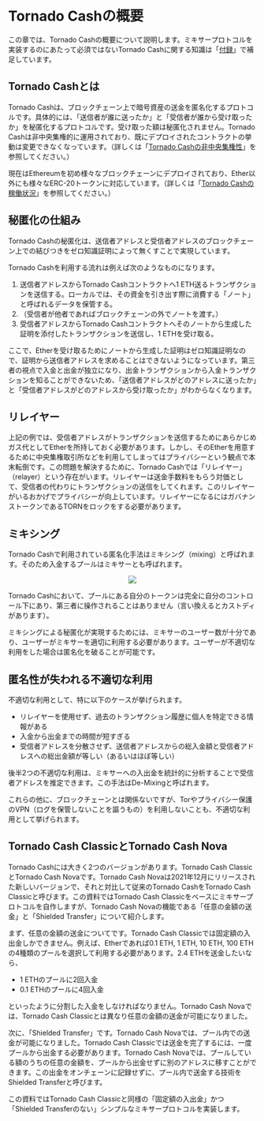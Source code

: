 # Tornado Cashの概要

この章では、Tornado Cashの概要について説明します。ミキサープロトコルを実装するのにあたって必須ではないTornado Cashに関する知識は「[付録](../appendix/index.md)」で補足しています。

## Tornado Cashとは

Tornado Cashは、ブロックチェーン上で暗号資産の送金を匿名化するプロトコルです。具体的には、「送信者が誰に送ったか」と「受信者が誰から受け取ったか」を秘匿化するプロトコルです。受け取った額は秘匿化されません。Tornado Cashは非中央集権的に運用されており、既にデプロイされたコントラクトの挙動は変更できなくなっています。（詳しくは「[Tornado Cashの非中央集権性](../appendix/tornado-cash-decentralization.md)」を参照してください。）

現在はEthereumを初め様々なブロックチェーンにデプロイされており、Ether以外にも様々なERC-20トークンに対応しています。（詳しくは「[Tornado Cashの稼働状況](../appendix/tornado-cash-status.md)」を参照してください。）

## 秘匿化の仕組み

Tornado Cashの秘匿化は、送信者アドレスと受信者アドレスのブロックチェーン上での結びつきをゼロ知識証明によって無くすことで実現しています。

Tornado Cashを利用する流れは例えば次のようなものになります。

1. 送信者アドレスからTornado Cashコントラクトへ1 ETH送るトランザクションを送信する。ローカルでは、その資金を引き出す際に消費する「ノート」と呼ばれるデータを保管する。
2. （受信者が他者であればブロックチェーンの外でノートを渡す。）
3. 受信者アドレスからTornado Cashコントラクトへそのノートから生成した証明を添付したトランザクションを送信し、1 ETHを受け取る。

ここで、Etherを受け取るためにノートから生成した証明はゼロ知識証明なので、証明から送信者アドレスを求めることはできないようになっています。第三者の視点で入金と出金が独立になり、出金トランザクションから入金トランザクションを知ることができないため、「送信者アドレスがどのアドレスに送ったか」と「受信者アドレスがどのアドレスから受け取ったか」がわからなくなります。

## リレイヤー

上記の例では、受信者アドレスがトランザクションを送信するためにあらかじめガス代としてEtherを所持しておく必要があります。しかし、そのEtherを用意するために中央集権取引所などを利用してしまってはプライバシーという観点で本末転倒です。この問題を解決するために、Tornado Cashでは「リレイヤー」（relayer）という存在がいます。リレイヤーは送金手数料をもらう対価として、受信者の代わりにトランザクションの送信をしてくれます。このリレイヤーがいるおかげでプライバシーが向上しています。リレイヤーになるにはガバナンストークンであるTORNをロックをする必要があります。

## ミキシング

Tornado Cashで利用されている匿名化手法はミキシング（mixing）と呼ばれます。そのため入金するプールはミキサーとも呼ばれます。

<div align="center"><img src="https://i.gyazo.com/c27b46832b43453394a1b5ba89205b50.png"></div>

Tornado Cashにおいて、プールにある自分のトークンは完全に自分のコントロール下にあり、第三者に操作されることはありません（言い換えるとカストディがあります）。

ミキシングによる秘匿化が実現するためには、ミキサーのユーザー数が十分であり、ユーザーがミキサーを適切に利用する必要があります。ユーザーが不適切な利用をした場合は匿名化を破ることが可能です。

## 匿名性が失われる不適切な利用

不適切な利用として、特に以下のケースが挙げられます。

- リレイヤーを使用せず、過去のトランザクション履歴に個人を特定できる情報がある
- 入金から出金までの時間が短すぎる
- 受信者アドレスを分散させず、送信者アドレスからの総入金額と受信者アドレスへの総出金額が等しい（あるいはほぼ等しい）

後半2つの不適切な利用は、ミキサーへの入出金を統計的に分析することで受信者アドレスを推定できます。この手法はDe-Mixingと呼ばれます。

これらの他に、ブロックチェーンとは関係ないですが、Torやプライバシー保護のVPN（ログを保管しないことを謳うもの）を利用しないことも、不適切な利用として挙げられます。

## Tornado Cash ClassicとTornado Cash Nova

Tornado Cashには大きく2つのバージョンがあります。Tornado Cash ClassicとTornado Cash Novaです。Tornado Cash Novaは2021年12月にリリースされた新しいバージョンで、それと対比して従来のTornado CashをTornado Cash Classicと呼びます。この資料ではTornado Cash Classicをベースにミキサープロトコルを自作しますが、Tornado Cash Novaの機能である「任意の金額の送金」と「Shielded Transfer」について紹介します。

まず、任意の金額の送金についてです。Tornado Cash Classicでは固定額の入出金しかできません。例えば、Etherであれば0.1 ETH, 1 ETH, 10 ETH, 100 ETHの4種類のプールを選択して利用する必要があります。2.4 ETHを送金したいなら、

- 1 ETHのプールに2回入金
- 0.1 ETHのプールに4回入金

といったように分割した入金をしなければなりません。Tornado Cash Novaでは、Tornado Cash Classicとは異なり任意の金額の送金が可能になりました。

次に、「Shielded Transfer」です。Tornado Cash Novaでは、プール内での送金が可能になりました。Tornado Cash Classicでは送金を完了するには、一度プールから出金する必要があります。Tornado Cash Novaでは、プールしている額のうちの任意の金額を、プールから出金せずに別のアドレスに移すことができます。この出金をオンチェーンに記録せずに、プール内で送金する技術をShielded Transferと呼びます。

この資料ではTornado Cash Classicと同様の「固定額の入出金」かつ「Shielded Transferのない」シンプルなミキサープロトコルを実装します。
